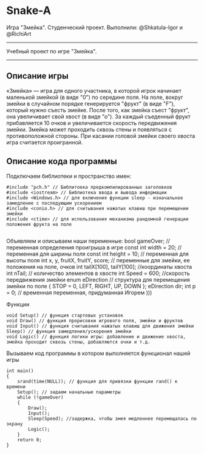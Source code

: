 # Snake-A
Игра "Змейка". Студенческий проект. Выполнили: @Shkatula-Igor и @RichiArt

***
Учебный проект по игре "Змейка".
***

 ## Описание игры
«Змейка» — игра для одного участника, в которой игрок начинает маленькой змейкой (в виде "0") по середине поля. На поле, вокруг змейки в случайном порядке генерируется "фрукт" (в виде "F"), который нужно съесть змейке. После того, как змейка съест "фрукт", она увеличивает свой хвост (в виде "о"). За каждый съеденный фрукт прибавляется 10 очков и увеличивается скорость передвижения змейки. Змейка может проходить сквозь стены и появляться с противоположной стороны. При касании головой змейки своего хвоста игра считается проигранной. 
 
 ## Описание кода программы

 Подключаем библиотеки и пространство имен:  
```
#include "pch.h" // Библитоека предкомпилированных заголовков
#include <iostream> // Библиотека ввода и вывода информации
#include <Windows.h> // для включения функции sleep - изначальное замедление с последующим ускорением
#include <conio.h> // для считывания нажатых клавиш при перемещении змейки
#include <ctime> // для использования механизма рандомной генерации положения фрукта на поле
 
```
Объявляем и описываем наши переменные:
bool gameOver; // переменная определения проигрыша в игре
const int width = 20; // переменная для ширины поля
const int height = 10; // переменная для высоты поля
int x, y, fruitX, fruitY, score; // переменные для змейки, ее положения на поле, очков
int tailX[100], tailY[100]; //координаты хвоста
int nTail; // количество элементов в хвосте
int Speed = 600; //скорость передвижения змейки
enum eDirection // структура для перемещения змейки по поле
{
	STOP = 0, LEFT, RIGHT, UP, DOWN
};
eDirection dir;
int p = 0; // временная переменная, придуманная Игорем )))               

Функции 
```
void Setup() // функция стартовых установок
void Draw() // функция прорисовки игрового поля, змейки и фруктов
void Input() // функция считывания нажатых клавиш для движения змейки
Sleep() // функция замедления/ускорения змейки
void Logic() // функция логики игры: добавление и движение хвоста, змейка проходит сквозь стены, добавляются очки и т.д.
```
Вызываем код программы в котором выполняется функционал нашей игры
```
int main()
{
	srand(time(NULL)); // функция для привязки функции rand() к времени
	Setup(); // задаем начальные параметры
	while (!gameOver)
	{
		Draw();
		Input();
		Sleep(Speed); //задержка, чтобы змея медленнее перемещалась по экрану
		Logic();
	}
	return 0;
}
